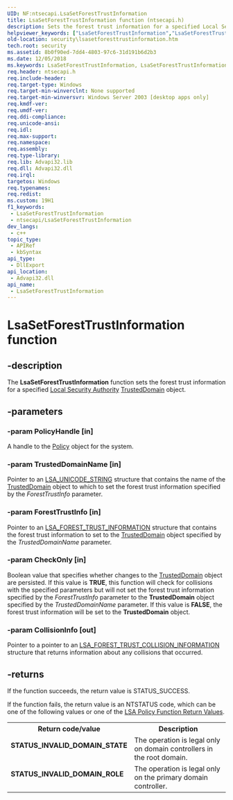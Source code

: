 ```yaml
---
UID: NF:ntsecapi.LsaSetForestTrustInformation
title: LsaSetForestTrustInformation function (ntsecapi.h)
description: Sets the forest trust information for a specified Local Security Authority�TrustedDomain object.
helpviewer_keywords: ["LsaSetForestTrustInformation","LsaSetForestTrustInformation function [Security]","ntsecapi/LsaSetForestTrustInformation","security.lsasetforesttrustinformation"]
old-location: security\lsasetforesttrustinformation.htm
tech.root: security
ms.assetid: 8b0f90ed-7dd4-4803-97c6-31d191b6d2b3
ms.date: 12/05/2018
ms.keywords: LsaSetForestTrustInformation, LsaSetForestTrustInformation function [Security], ntsecapi/LsaSetForestTrustInformation, security.lsasetforesttrustinformation
req.header: ntsecapi.h
req.include-header: 
req.target-type: Windows
req.target-min-winverclnt: None supported
req.target-min-winversvr: Windows Server 2003 [desktop apps only]
req.kmdf-ver: 
req.umdf-ver: 
req.ddi-compliance: 
req.unicode-ansi: 
req.idl: 
req.max-support: 
req.namespace: 
req.assembly: 
req.type-library: 
req.lib: Advapi32.lib
req.dll: Advapi32.dll
req.irql: 
targetos: Windows
req.typenames: 
req.redist: 
ms.custom: 19H1
f1_keywords:
 - LsaSetForestTrustInformation
 - ntsecapi/LsaSetForestTrustInformation
dev_langs:
 - c++
topic_type:
 - APIRef
 - kbSyntax
api_type:
 - DllExport
api_location:
 - Advapi32.dll
api_name:
 - LsaSetForestTrustInformation
---
```


# LsaSetForestTrustInformation function


## -description

The <b>LsaSetForestTrustInformation</b> function sets the forest trust information for a specified <a href="https://docs.microsoft.com/windows/desktop/SecGloss/l-gly">Local Security Authority</a> <a href="https://docs.microsoft.com/windows/desktop/SecMgmt/trusteddomain-object">TrustedDomain</a> object.

## -parameters

### -param PolicyHandle [in]

A handle to the <a href="https://docs.microsoft.com/windows/desktop/SecMgmt/policy-object">Policy</a> object for the system.

### -param TrustedDomainName [in]

Pointer to an <a href="https://docs.microsoft.com/windows/desktop/api/lsalookup/ns-lsalookup-lsa_unicode_string">LSA_UNICODE_STRING</a> structure that contains the name of the <a href="https://docs.microsoft.com/windows/desktop/SecMgmt/trusteddomain-object">TrustedDomain</a> object to which to set the forest trust information specified by the <i>ForestTrustInfo</i> parameter.

### -param ForestTrustInfo [in]

Pointer to an <a href="https://docs.microsoft.com/windows/desktop/api/ntsecapi/ns-ntsecapi-lsa_forest_trust_information">LSA_FOREST_TRUST_INFORMATION</a> structure that contains the forest trust information to set to the <a href="https://docs.microsoft.com/windows/desktop/SecMgmt/trusteddomain-object">TrustedDomain</a> object specified by the <i>TrustedDomainName</i> parameter.

### -param CheckOnly [in]

Boolean value that specifies whether changes to the <a href="https://docs.microsoft.com/windows/desktop/SecMgmt/trusteddomain-object">TrustedDomain</a> object are persisted. If this value is <b>TRUE</b>, this function will check for collisions with the specified parameters but will not set the  forest trust information specified by the <i>ForestTrustInfo</i> parameter to the <b>TrustedDomain</b> object specified by the <i>TrustedDomainName</i> parameter. If this value is <b>FALSE</b>, the forest trust information will be set to the  <b>TrustedDomain</b> object.

### -param CollisionInfo [out]

Pointer to a pointer to an <a href="/windows/win32/api/ntsecapi/ns-ntsecapi-lsa_forest_trust_collision_information">LSA_FOREST_TRUST_COLLISION_INFORMATION</a> structure that returns information about any collisions that occurred.

## -returns

If the function succeeds, the return value is STATUS_SUCCESS.

If the function fails, the return value is an NTSTATUS code, which can be one of the following values or one of the <a href="https://docs.microsoft.com/windows/desktop/SecMgmt/management-return-values">LSA Policy Function Return Values</a>.

<table>
<tr>
<th>Return code/value</th>
<th>Description</th>
</tr>
<tr>
<td width="40%">
<dl>
<dt><b>STATUS_INVALID_DOMAIN_STATE</b></dt>
<dt></dt>
</dl>
</td>
<td width="60%">
The operation is legal only on domain
                                    controllers in the root domain.

</td>
</tr>
<tr>
<td width="40%">
<dl>
<dt><b>STATUS_INVALID_DOMAIN_ROLE</b></dt>
<dt></dt>
</dl>
</td>
<td width="60%">
The operation is legal only on the primary
                                    domain controller.

</td>
</tr>
</table>

